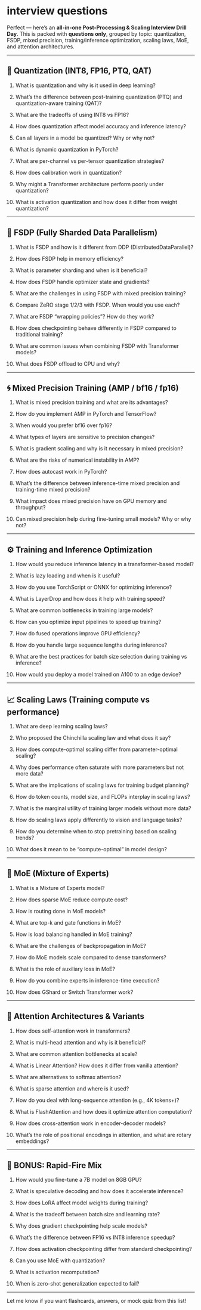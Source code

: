 # interview questions
Perfect — here’s an **all-in-one Post-Processing & Scaling Interview Drill Day**. This is packed with **questions only**, grouped by topic: quantization, FSDP, mixed precision, training/inference optimization, scaling laws, MoE, and attention architectures.

---

## 🧮 **Quantization (INT8, FP16, PTQ, QAT)**

1. What is quantization and why is it used in deep learning?
    
2. What’s the difference between post-training quantization (PTQ) and quantization-aware training (QAT)?
    
3. What are the tradeoffs of using INT8 vs FP16?
    
4. How does quantization affect model accuracy and inference latency?
    
5. Can all layers in a model be quantized? Why or why not?
    
6. What is dynamic quantization in PyTorch?
    
7. What are per-channel vs per-tensor quantization strategies?
    
8. How does calibration work in quantization?
    
9. Why might a Transformer architecture perform poorly under quantization?
    
10. What is activation quantization and how does it differ from weight quantization?
    

---

## 🧵 **FSDP (Fully Sharded Data Parallelism)**

1. What is FSDP and how is it different from DDP (DistributedDataParallel)?
    
2. How does FSDP help in memory efficiency?
    
3. What is parameter sharding and when is it beneficial?
    
4. How does FSDP handle optimizer state and gradients?
    
5. What are the challenges in using FSDP with mixed precision training?
    
6. Compare ZeRO stage 1/2/3 with FSDP. When would you use each?
    
7. What are FSDP “wrapping policies”? How do they work?
    
8. How does checkpointing behave differently in FSDP compared to traditional training?
    
9. What are common issues when combining FSDP with Transformer models?
    
10. What does FSDP offload to CPU and why?
    

---

## 🌀 **Mixed Precision Training (AMP / bf16 / fp16)**

1. What is mixed precision training and what are its advantages?
    
2. How do you implement AMP in PyTorch and TensorFlow?
    
3. When would you prefer bf16 over fp16?
    
4. What types of layers are sensitive to precision changes?
    
5. What is gradient scaling and why is it necessary in mixed precision?
    
6. What are the risks of numerical instability in AMP?
    
7. How does autocast work in PyTorch?
    
8. What’s the difference between inference-time mixed precision and training-time mixed precision?
    
9. What impact does mixed precision have on GPU memory and throughput?
    
10. Can mixed precision help during fine-tuning small models? Why or why not?
    

---

## ⚙️ **Training and Inference Optimization**

1. How would you reduce inference latency in a transformer-based model?
    
2. What is lazy loading and when is it useful?
    
3. How do you use TorchScript or ONNX for optimizing inference?
    
4. What is LayerDrop and how does it help with training speed?
    
5. What are common bottlenecks in training large models?
    
6. How can you optimize input pipelines to speed up training?
    
7. How do fused operations improve GPU efficiency?
    
8. How do you handle large sequence lengths during inference?
    
9. What are the best practices for batch size selection during training vs inference?
    
10. How would you deploy a model trained on A100 to an edge device?
    

---

## 📈 **Scaling Laws (Training compute vs performance)**

1. What are deep learning scaling laws?
    
2. Who proposed the Chinchilla scaling law and what does it say?
    
3. How does compute-optimal scaling differ from parameter-optimal scaling?
    
4. Why does performance often saturate with more parameters but not more data?
    
5. What are the implications of scaling laws for training budget planning?
    
6. How do token counts, model size, and FLOPs interplay in scaling laws?
    
7. What is the marginal utility of training larger models without more data?
    
8. How do scaling laws apply differently to vision and language tasks?
    
9. How do you determine when to stop pretraining based on scaling trends?
    
10. What does it mean to be “compute-optimal” in model design?
    

---

## 🧠 **MoE (Mixture of Experts)**

1. What is a Mixture of Experts model?
    
2. How does sparse MoE reduce compute cost?
    
3. How is routing done in MoE models?
    
4. What are top-k and gate functions in MoE?
    
5. How is load balancing handled in MoE training?
    
6. What are the challenges of backpropagation in MoE?
    
7. How do MoE models scale compared to dense transformers?
    
8. What is the role of auxiliary loss in MoE?
    
9. How do you combine experts in inference-time execution?
    
10. How does GShard or Switch Transformer work?
    

---

## 🧲 **Attention Architectures & Variants**

1. How does self-attention work in transformers?
    
2. What is multi-head attention and why is it beneficial?
    
3. What are common attention bottlenecks at scale?
    
4. What is Linear Attention? How does it differ from vanilla attention?
    
5. What are alternatives to softmax attention?
    
6. What is sparse attention and where is it used?
    
7. How do you deal with long-sequence attention (e.g., 4K tokens+)?
    
8. What is FlashAttention and how does it optimize attention computation?
    
9. How does cross-attention work in encoder-decoder models?
    
10. What’s the role of positional encodings in attention, and what are rotary embeddings?
    

---

## 🧪 BONUS: Rapid-Fire Mix

1. How would you fine-tune a 7B model on 8GB GPU?
    
2. What is speculative decoding and how does it accelerate inference?
    
3. How does LoRA affect model weights during training?
    
4. What is the tradeoff between batch size and learning rate?
    
5. Why does gradient checkpointing help scale models?
    
6. What’s the difference between FP16 vs INT8 inference speedup?
    
7. How does activation checkpointing differ from standard checkpointing?
    
8. Can you use MoE with quantization?
    
9. What is activation recomputation?
    
10. When is zero-shot generalization expected to fail?
    

---

Let me know if you want flashcards, answers, or mock quiz from this list!